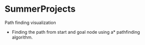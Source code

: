 # SummerProjects

  Path finding visualization

- Finding the path from start and goal node using a* pathfinding algorithm.



